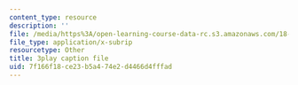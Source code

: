 ```yaml
---
content_type: resource
description: ''
file: /media/https%3A/open-learning-course-data-rc.s3.amazonaws.com/18-06sc-linear-algebra-fall-2011/7f166f18ce23b5a474e2d4466d4fffad_l88D4r74gtM.srt
file_type: application/x-subrip
resourcetype: Other
title: 3play caption file
uid: 7f166f18-ce23-b5a4-74e2-d4466d4fffad
---
```


